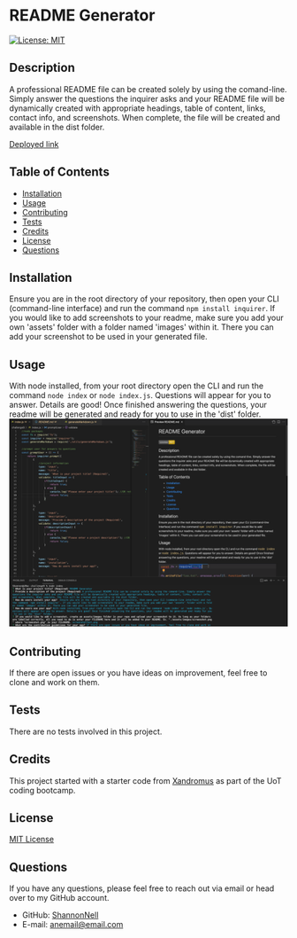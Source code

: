 
  # README Generator  
  [![License: MIT](https://img.shields.io/badge/License-MIT-yellow.svg)](https://opensource.org/licenses/MIT)  

  ## Description
  A professional README file can be created solely by using the comand-line. Simply answer the questions the inquirer asks and your README file will be dynamically created with appropriate headings, table of content, links, contact info, and screenshots. When complete, the file will be created and available in the dist folder.

  [Deployed link](https://github.com/ShannonNell/UoT-coding-challenge-9)

  ## Table of Contents
  * [Installation](#installation)
  * [Usage](#usage)
  * [Contributing](#contribution)
  * [Tests](#test)
  * [Credits](#credits)
  * [License](#license)
  * [Questions](#questions)

  ## Installation
   Ensure you are in the root directory of your repository, then open your CLI (command-line interface) and run the command `npm install inquirer`. If you would like to add screenshots to your readme, make sure you add your own 'assets' folder with a folder named 'images' within it. There you can add your screenshot to be used in your generated file.

  ## Usage
  With node installed, from your root directory open the CLI and run the command `node index` or `node index.js`. Questions will appear for you to answer. Details are good! Once finished answering the questions, your readme will be generated and ready for you to use in the 'dist' folder.
  ![Project Screenshot](/assets/images/ch9_screenshot.png)

  ## Contributing
  If there are open issues or you have ideas on improvement, feel free to clone and work on them.

  ## Tests
  There are no tests involved in this project.

  ## Credits
  This project started with a starter code from [Xandromus](https://github.com/coding-boot-camp/potential-enigma) as part of the UoT coding bootcamp.

  ## License
  [MIT License](https://choosealicense.com/licenses/mit/)
  

  ## Questions
  If you have any questions, please feel free to reach out via email or head over to my GitHub account.
  * GitHub: [ShannonNell](https://github.com/ShannonNell)
  * E-mail: [anemail@email.com](mailto:anemail@email.com)
  